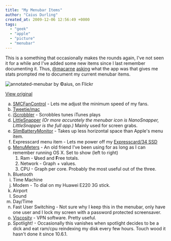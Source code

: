 ```yaml
---
title: "My Menubar Items"
author: "Caius Durling"
created_at: 2009-12-06 12:56:49 +0000
tags:
  - "geek"
  - "apple"
  - "picture"
  - "menubar"
---
```


<!-- Just for this post -->
<style>
    ol { list-style-type: lower-alpha; }
    ol ol { list-style-type: decimal; }
</style>

This is a something that occasionally makes the rounds again, I've not seen it for a while and I've added some new items since I last remember documenting it. Thus, [@macarne][] [asking][macarne-question] what the app was that gives me stats prompted me to document my current menubar items.

[@macarne]: http://twitter.com/macarne
[macarne-question]: http://twitter.com/macarne/status/6398125336

![annotated-menubar by ©aius, on Flickr](http://farm3.static.flickr.com/2586/4162170875_1d1a8be4cf.jpg "annotated-menubar")

[View original][image]

[image]: http://www.flickr.com/photos/caius/4162170875/

1. [SMCFanControl](http://www.eidac.de/) - Lets me adjust the minimum speed of my fans.
2. [Tweetie/mac](http://atebits.com/tweetie-mac)
3. [iScrobbler](http://iscrobbler.sourceforge.net/) - Scrobbles tunes iTunes plays
4. [LittleSnapper](http://www.realmacsoftware.com/littlesnapper/) *(Or more accurately the menubar icon is NanoSnapper, LittleSnapper is the full app.)* Mainly used for screen grabs.
5. [SlimBatteryMonitor](http://www.orange-carb.org/SBM/) - Takes up less horizontal space than Apple's menu item.
6. Expresscard menu item - Lets me power off my [Expresscard/34 SSD](http://www.memoryc.com/storage/solidstatedisk/48gbfilematesolidgoexpresscardultra.html)
7. [MenuMeters](http://www.ragingmenace.com/software/menumeters/) - An old friend I've been using for as long as I can remember running OS X. Set to show (left to right)
    1. Ram - **U**sed and **F**ree totals.
    2. Network - Graph + values.
    3. CPU - Graph per core. Probably the most useful out of the three.
8. Bluetooth
9. Time Machine
10. Modem - To dial on my Huawei E220 3G stick.
11. Airport
12. Sound
13. Day/Time
14. Fast User Switching - Not sure why I keep this in the menubar, only have one user and I lock my screen with a password protected screensaver.
15. [Viscosity](http://www.viscosityvpn.com/) - VPN software. Pretty useful.
16. Spotlight! - Occasionally this vanishes when spotlight decides to be a dick and eat ram/cpu reindexing my disk every few hours. Touch wood it hasn't done it since 10.6.1.

